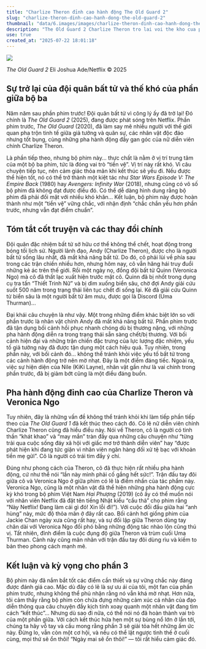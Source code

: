 ```yaml
---
title: "Charlize Theron đỉnh cao hành động The Old Guard 2"
slug: "charlize-theron-dinh-cao-hanh-dong-the-old-guard-2"
thumbnail: "data/6.images/images/charlize-theron-dinh-cao-hanh-dong-the-old-guard-2.webp"
description: "The Old Guard 2 Charlize Theron tro lai voi the kho cua phan giua."
use: true
created_at: "2025-07-22 18:01:18"
---
```


![](/images/20250721-00010020-realsound-000-1-view.webp)

*The Old Guard 2* Eli Joshua Ade/Netflix © 2025

## Sự trở lại của đội quân bất tử và thế khó của phần giữa bộ ba
Năm năm sau phần phim trước! Đội quân bất tử vì công lý ấy đã trở lại! Đó chính là *The Old Guard 2* (2025), đang được phát sóng trên Netflix. Phần phim trước, *The Old Guard* (2020), đã làm say mê nhiều người với thế giới quan pha trộn tinh tế giữa giả tưởng và quân sự, các nhân vật độc đáo nhưng tốt bụng, cùng những pha hành động đầy gan góc của nữ diễn viên chính Charlize Theron.

Là phần tiếp theo, nhưng bộ phim này... thực chất là nằm ở vị trí trung tâm của một bộ ba phim, tức là đóng vai trò “tiền vệ”. Vị trí này rất khó. Vì câu chuyện tiếp tục, nên cảm giác thỏa mãn khi kết thúc sẽ yếu đi. Nếu được thể hiện tốt, nó có thể trở thành một kiệt tác như *Star Wars Episode V: The Empire Back* (1980) hay *Avengers: Infinity War* (2018), nhưng cũng có vô số bộ phim đã không đạt được điều đó. Có thể dễ dàng hình dung rằng bộ phim đã phải đối mặt với nhiều khó khăn... Kết luận, bộ phim này được hoàn thành như một “tiền vệ” vững chắc, với nhận định “chắc chắn yếu hơn phần trước, nhưng vẫn đạt điểm chuẩn”.

## Tóm tắt cốt truyện và các thay đổi chính
Đội quân đặc nhiệm bất tử sở hữu cơ thể không thể chết, hoạt động trong bóng tối lịch sử. Người lãnh đạo, Andy (Charlize Theron), được cho là người bất tử sống lâu nhất, đã mất khả năng bất tử. Do đó, cô phải lùi về phía sau trong các trận chiến nhiều hơn, nhưng hôm nay, cô vẫn hăng hái truy đuổi những kẻ ác trên thế giới. Rồi một ngày nọ, đồng đội bất tử Quinn (Veronica Ngo) mà cô đã thất lạc xuất hiện trước mặt cô. Quinn đã bị nhốt trong dụng cụ tra tấn “Thiết Trinh Nữ” và bị dìm xuống biển sâu, chờ đợi Andy giải cứu suốt 500 năm trong trạng thái liên tục chết đi sống lại. Kẻ đã giải cứu Quinn từ biển sâu là một người bất tử âm mưu, được gọi là Discord (Uma Thurman)...

Đại khái câu chuyện là như vậy. Một trong những điểm khác biệt lớn so với phần trước là nhân vật chính Andy đã mất khả năng bất tử. Phần phim trước đã tận dụng bối cảnh hồi phục nhanh chóng dù bị thương nặng, với những pha hành động diễn ra trong trạng thái sẵn sàng chết/bị thương. Với bối cảnh hiện đại và những trận chiến đặc trưng của lực lượng đặc nhiệm, yếu tố giả tưởng này đã được tận dụng một cách hiệu quả. Tuy nhiên, trong phần này, với bối cảnh đó... không thể tránh khỏi việc yếu tố bất tử trong các cảnh hành động trở nên mờ nhạt. Đây là một điểm đáng tiếc. Ngoài ra, việc sự hiện diện của Nile (KiKi Layne), nhân vật gần như là vai chính trong phần trước, đã bị giảm bớt cũng là một điều đáng buồn.

## Pha hành động đỉnh cao của Charlize Theron và Veronica Ngo
Tuy nhiên, đây là những vấn đề không thể tránh khỏi khi làm tiếp phần tiếp theo của *The Old Guard 1* đã kết thúc theo cách đó. Có lẽ nữ diễn viên chính Charlize Theron cũng đã hiểu điều này. Nói về Theron, cô là người có tinh thần “khát khao” và “may mắn” tràn đầy qua những câu chuyện như “từng trải qua cuộc sống đáy xã hội với giấc mơ trở thành diễn viên” hay “được phát hiện khi đang tức giận vì nhân viên ngân hàng đối xử tệ bạc với khoản tiền mẹ gửi”. Cô là người có trái tim đầy ý chí.

Đúng như phong cách của Theron, cô đã thực hiện rất nhiều pha hành động, cứ như thể nói “lần này mình phải cố gắng hết sức!”. Trận đấu tay đôi giữa cô và Veronica Ngo ở giữa phim có lẽ là điểm nhấn của tác phẩm này. Veronica Ngo, cũng là một nhân vật đã thể hiện những pha hành động cực kỳ khó trong bộ phim Việt Nam *Hai Phượng* (2019) (cô ấy có thể muốn nói với nhân viên Netflix đã đặt tên tiếng Nhật kiểu “cẩu thả” cho phim rằng “Này Netflix! Đang làm cái gì đó! Xin lỗi đi!”). Với cuộc đối đầu giữa hai “anh hùng” này, mức độ thỏa mãn ở đây rất cao. Bối cảnh hơi giống phim của Jackie Chan ngày xưa cũng rất hay, và sự đối lập giữa Theron dùng tay chân dài với Veronica Ngo đối phó bằng những động tác nhào lộn cũng thú vị. Tất nhiên, đỉnh điểm là cuộc đụng độ giữa Theron và trùm cuối Uma Thurman. Cảnh này cũng mãn nhãn với trận đấu tay đôi dùng rìu và kiếm to bản theo phong cách mạnh mẽ.

## Kết luận và kỳ vọng cho phần 3
Bộ phim này đã nắm bắt tốt các điểm cần thiết và sự vững chắc này đáng được đánh giá cao. Mặc dù đây có lẽ là sự ưu ái của tôi, một fan của phần phim trước, nhưng không thể phủ nhận rằng nó vẫn khá mờ nhạt. Hơn nữa, tôi cảm thấy rằng bộ phim còn chứa đựng những cảm xúc cá nhân của đạo diễn thông qua câu chuyện đầy kịch tính xoay quanh một nhân vật đang tìm cách “kết thúc”... Nhưng dù sao đi nữa, có thể nói nó đã hoàn thành vai trò của một phần giữa. Với cách kết thúc hứa hẹn một sự bùng nổ lớn ở lần tới, chúng ta hãy vỗ tay và cầu mong rằng phần 3 sẽ giải tỏa hết những ấm ức này. Đừng lo, vẫn còn một cơ hội, và nếu có thể lật ngược tình thế ở cuối cùng, mọi thứ sẽ ổn thôi! “Ngày mai sẽ ổn thôi!” — tôi rất hiểu cảm giác đó.
